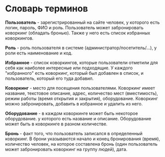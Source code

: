 # Словарь терминов

**Пользователь** - зарегистрированный на сайте человек, у которого есть логин, пароль, ФИО и роль. Пользователь может забронировать коворкинг (обладать бронью). Также у него есть список избранных коворкингов.

**Роль** - роль пользователя в системе (администратор/посетитель/...), у роли есть наименование и код.

**Избранное** - список коворкингов, которые пользователи отметили для себя как наиболее интересные или подходящие. У каждого "избранного" есть коворкинг, который был добавлен в список, и пользователь, который его туда добавил.

**Коворкинг** - место для посещения пользователями. Коворкинг имеет название, текстовое описание, адрес, количество мест (вместимость), режим работы (время открытия и закрытия), оборудование. Коворкинг можно забронировать, добавить в избранное и удалить из него. 

**Оборудование** - в каждом коворкинге может быть некоторое оборудование. у которого есть название и описание. Оборудование может быть в коворкинге в разном количестве. 

**Бронь** - факт того, что пользователь записался в определенный коворкинг. В брони указываются начало и конец бронирования (время), количество человек, на которое составлена бронь (один пользователь может забронировать коворкинг на группу людей), дата.
